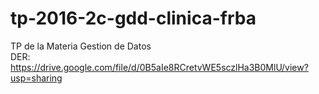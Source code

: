 # tp-2016-2c-gdd-clinica-frba
TP de la Materia Gestion de Datos  
DER: https://drive.google.com/file/d/0B5aIe8RCretvWE5sczlHa3B0MlU/view?usp=sharing
